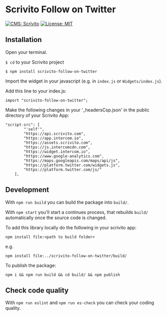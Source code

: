 # Scrivito Follow on Twitter
[![CMS: Scrivito](https://img.shields.io/badge/CMS-Scrivito-brightgreen.svg)](https://scrivito.com) [![License: MIT](https://img.shields.io/badge/License-MIT-blue.svg)](https://opensource.org/licenses/MIT)

## Installation

Open your terminal.

`$ cd` to your Scrivito project

```
$ npm install scrivito-follow-on-twitter
```

Import the widget in your javascript (e.g. in `index.js` or `Widgets/index.js`).

Add this line to your index.js:

```
import "scrivito-follow-on-twitter";
```

Make the following changes in your '_headersCsp.json' in the public directory of your Scrivito App:

```
"script-src": [
        "'self'",
        "https://api.scrivito.com",
        "https://app.intercom.io",
        "https://assets.scrivito.com",
        "https://js.intercomcdn.com",
        "https://widget.intercom.io",
        "https://www.google-analytics.com",
        "https://maps.googleapis.com/maps/api/js",
        "https://platform.twitter.com/widgets.js",
        "https://platform.twitter.com/js/"
    ],
````

## Development

With `npm run build` you can build the package into `build/`.

With `npm start` you'll start a continues process, that rebuilds `build/` automatically once the source code is changed.

To add this library locally do the following in your scrivito app:

```
npm install file:<path to build folder>
```

e.g.

```
npm install file:../scrivito-follow-on-twitter/build/
```

To publish the package:

```
npm i && npm run build && cd build/ && npm publish
```

## Check code quality

With `npm run eslint` and `npm run es-check` you can check your coding quality.



